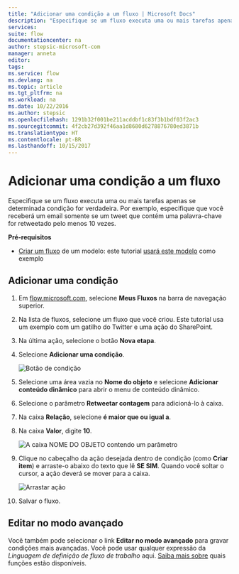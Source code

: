 ```yaml
---
title: "Adicionar uma condição a um fluxo | Microsoft Docs"
description: "Especifique se um fluxo executa uma ou mais tarefas apenas se determinada condição for verdadeira."
services: 
suite: flow
documentationcenter: na
author: stepsic-microsoft-com
manager: anneta
editor: 
tags: 
ms.service: flow
ms.devlang: na
ms.topic: article
ms.tgt_pltfrm: na
ms.workload: na
ms.date: 10/22/2016
ms.author: stepsic
ms.openlocfilehash: 1291b32f001be211acddbf1c83f3b1bdf03f2ac3
ms.sourcegitcommit: 4f2cb27d392f46aa1d8680d6278876780ed3871b
ms.translationtype: HT
ms.contentlocale: pt-BR
ms.lasthandoff: 10/15/2017
---
```

# <a name="add-a-condition-to-a-flow"></a>Adicionar uma condição a um fluxo
Especifique se um fluxo executa uma ou mais tarefas apenas se determinada condição for verdadeira. Por exemplo, especifique que você receberá um email somente se um tweet que contém uma palavra-chave for retweetado pelo menos 10 vezes.

**Pré-requisitos**

* [Criar um fluxo](get-started-logic-template.md) de um modelo: este tutorial [usará este modelo](https://flow.microsoft.com/galleries/public/templates/e78571e5c70e4806a18eeacba5a897c8/) como exemplo

## <a name="add-a-condition"></a>Adicionar uma condição
1. Em [flow.microsoft.com](https://flow.microsoft.com), selecione **Meus Fluxos** na barra de navegação superior.
2. Na lista de fluxos, selecione um fluxo que você criou. Este tutorial usa um exemplo com um gatilho do Twitter e uma ação do SharePoint.
3. Na última ação, selecione o botão **Nova etapa**.
4. Selecione **Adicionar uma condição**.
   
    ![Botão de condição](./media/add-a-condition/add-condition.png)
5. Selecione uma área vazia no **Nome do objeto** e selecione **Adicionar conteúdo dinâmico** para abrir o menu de conteúdo dinâmico.
6. Selecione o parâmetro **Retweetar contagem** para adicioná-lo à caixa.
7. Na caixa **Relação**, selecione **é maior que ou igual a**.
8. Na caixa **Valor**, digite **10**.
   
    ![A caixa NOME DO OBJETO contendo um parâmetro](./media/add-a-condition/specify-condition.png)
9. Clique no cabeçalho da ação desejada dentro de condição (como **Criar item**) e arraste-o abaixo do texto que lê **SE SIM**. Quando você soltar o cursor, a ação deverá se mover para a caixa.
   
    ![Arrastar ação](./media/add-a-condition/drag-action.png)
10. Salvar o fluxo.

## <a name="edit-in-advanced-mode"></a>Editar no modo avançado
Você também pode selecionar o link **Editar no modo avançado** para gravar condições mais avançadas. Você pode usar qualquer expressão da *Linguagem de definição de fluxo de trabalho* aqui. [Saiba mais sobre](https://msdn.microsoft.com/library/azure/mt643789.aspx) quais funções estão disponíveis.

